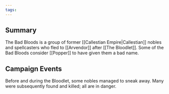 ```yaml
---
tags:
---
```

## Summary

The Bad Bloods is a group of former [[Callestian Empire|Callestian]] nobles and spellcasters who fled to [[Arvendor]] after [[The Bloodlet]]. Some of the Bad Bloods consider [[Popper]] to have given them a bad name.

## Campaign Events

Before and during the Bloodlet, some nobles managed to sneak away. Many were subsequently found and killed; all are in danger.